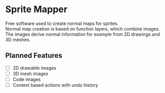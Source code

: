 # Sprite Mapper

Free software used to create normal maps for sprites.  
Normal map creation is based on function layers, which combine images.  
The images derive normal information for example from 2D drawings and 3D meshes.

## Planned Features

- [ ] 2D drawable images
- [ ] 3D mesh images
- [ ] Code images
- [ ] Context based actions with undo history
